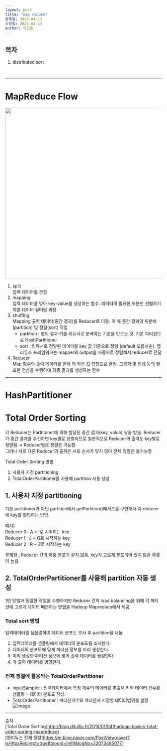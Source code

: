 ```yaml
---
layout: post
title: "map reduce"
등록일: 2023-04-13
수정일: 2023-04-13
author: 이한솔
---
```


## **목차**
1. distributed sort

<Br>
   
---

# **MapReduce Flow**
   <img src="https://user-images.githubusercontent.com/109563345/231960330-7183dce1-2edc-41d6-a450-3efab02edd0a.png" width="550">
   
   1. split   
      입력 데이터를 분할
   2. mapping   
      입력 데이터를 받아 key-value를 생성하는 함수. 데이터의 필요한 부분만 선별하기 위한 데이터 필터링 과정
   3. shuffing   
      Mapping 출력 데이터(중간 결과)를 Reducer로 이동. 이 때 중간 결과의 재분배(partition) 및 정렬(sort) 작업
      - partition : 맵의 결과 키를 리듀서로 분배하는 기준을 만드는 것. 기본 파티션으로 HashPartitioner
      - sort : 리듀서로 전달된 데이터를 key 값 기준으로 정렬 (default 오름차순). 맵리듀스 프레임워크는 mapper의 output을 자동으로 정렬해서 reducer로 전달
   4. Reducer   
      Map 함수의 출력 데이터를 받아 더 작은 값 집합으로 줄임. 그룹화 및 집계 등의 필요한 연산을 수행하여 최종 결과를 생성하는 함수

   ---
   
# **HashPartitioner**
   
# **Total Order Sorting**
   각 Reducer는 Partitioner에 의해 할당된 중간 결과(key, value) 쌍을 받음. Reducer가 중간 결과를 수신하면 key별로 정렬되므로 일반적으로 Reducer의 출력도 key별로 정렬됨 → Reducer별로 정렬은 가능함   
   그러나 서로 다른 Reducer의 출력은 서로 순서가 맞지 않아 전체 정렬은 불가능함

   Total Order Sorting 방법
   1. 사용자 지정 partitioning
   2. TotalOrderPartitioner를 사용해 partition 자동 생성

   ## **1. 사용자 지정 partitioning**
   기본 partitioner가 아닌 partition에서 getPartition()메서드를 구현해서 각 reducer에 key를 할당하는 방법.   
   
   예시)   
   Reducer 0 : A ~ I로 시작하는 key   
   Reducer 1 : J ~ Q로 시작하는 key   
   Reducer 2 : R ~ Z로 시작하는 key   
   
   문제점 : Reducer 간의 하중 분포가 같지 않음. key가 고르게 분포되어 있지 않을 확률이 높음
   
   ## **2. TotalOrderPartitioner를 사용해 partition 자동 생성**
   1번 방법과 동일한 작업을 수행하지만 Reducer 간의 load balancing을 위해 각 파티션에 고르게 데이터 배분하는 방법을 Hadoop Mapreduce에서 제공   
   
   ### **Total sort 방법**      
   입력데이터를 샘플링하여 데이터 분포도 조사 후 partition을 나눔   
   1. 입력데이터를 샘플링해서 데이터의 분포도를 조사한다.
   2. 데이터의 분포도에 맞게 파티션 정보를 미리 생성한다.
   3. 미리 생성한 파티션 정보에 맞게 출력 데이터를 생성한다.
   4. 각 출력 데이터를 병합한다.
   
   ### **전체 정렬에 활용되는 TotalOrderPartitioner** 
   - InputSampler : 입력데이터에서 특정 개수의 데이터를 추출해 키와 데이터 건수를 샘플링 = 데이터 분포도 작성.
   - TotalOrderPartitioner : 파티션개수와 파티션에 저장할 데이터범위를 설정   
   ![image](https://user-images.githubusercontent.com/109563345/232383664-49fff920-b3e0-4d16-855f-4aa1e1044baa.png)

   
---
   
출처   
[Total Order Sorting]<http://blog.ditullio.fr/2016/01/04/hadoop-basics-total-order-sorting-mapreduce/>   
[맵리듀스 전체 정렬]<https://m.blog.naver.com/PostView.naver?isHttpsRedirect=true&blogId=imf4&logNo=220734850771>
